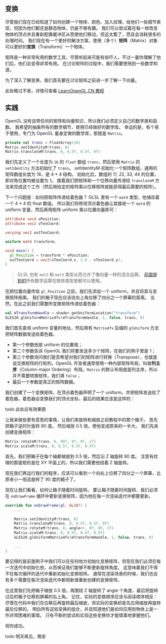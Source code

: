 ## 变换

尽管我们现在已经知道了如何创建一个物体、颜色、加入纹理，给他们一些细节表现，但因为他们都还是静态物体，仍是不够有趣。
我们可以尝试着在每一帧改变物体的顶点并且重新配置缓冲区从而使他们移动，但这太繁了，而且会消耗很多的处理时间。
我们现在有一个更好的解决方案，使用（多个）**矩阵**（Matrix）对象可以更好的**变换**（Transform）一个物体。

矩阵是一种非常有用的数学工具，尽管听起来可能有些吓人，不过一量你理解了他们后，他们会变得非常有用。
在讨论矩阵的过程中，我们需要使用到一些数学知道。

为了深入了解变换，我们首先要在讨论矩阵之前进一步了解一下向量。

此处略过不表，详情可查看 [LearnOpenGL CN 教程](https://learnopengl-cn.github.io/01%20Getting%20started/07%20Transformations/)

## 实践

OpenGL 没有自带任何的矩阵和向量知识，所以我们必须定义自己的数学类和函数。
我希望的抽象所有的数学细节，使用已经做好的数学库。
幸运的是，有个易于使用，专门为 OpenGL 量身定做的数学库，那就是 `Matrix`。

```kotlin
private val trans = FloatArray(16)
Matrix.setIdentityM(trans, 0)
Matrix.translateM(trans, 0, 0.5f, 0.5f, 0f)
```

我们先定义了一个长度为 `16` 的 `float` 数组 `trans`，然后使用 `Matrix` 的 `setIdentity` 方法初始化了 `trans`。
setIdentityM 初始化一个矩阵数组，通用的矩阵数组长度为 16，是 4 * 4 结构。
初始化后，数组的 1*1, 2*2, 3*3, 4*4 的位置，即对角位置均被设置为 1。
接着我们把矩阵和一个位移向量传递给 `translateM` 方法来完成这个工作（然后用给定的矩阵乘以位移矩阵就能获得最后需要的矩阵）。

下一个问题是：如何把矩阵传递给着色器？
GLSL 里有一个 `mat4` 类型，他储存着一个 4 * 4 的 float 数组。
所以我们将修改顶点着色器让其接收一个 `mat4` 的 uniform 变量，然后再用矩阵 uniform 乘以位置向量即可：

```glsl
attribute vec4 vPosition;
attribute vec2 vTexCoord;

varying vec2 outTexCoord;

uniform mat4 transform;

void main() {
  gl_Position = transform * vPosition;
  outTexCoord = vec2(vTexCoord.x, 1.0 - vTexCoord.y);
}
```

> GLSL 也有 `mat2` 和 `mat3` 类型从而允许了像向量一样的混合运算。
> [前面提到的](https://learnopengl-cn.github.io/01%20Getting%20started/07%20Transformations/)所有数学运算在矩阵类型里都可以使用。

在把位置向量传给 `gl_Position` 之前，我们先添加一个 uniform，并且将其与变换矩阵相乘。
我们的箱子现在应该往右上角位移了四分之一个屏幕的距离。
当然，在此之前我们需要所变换矩阵传递给着色器：

```kotlin
val mTransformHandle = shader.getUniformLocation("transform")
GLES20.glUniformMatrix4fv(mTransformHandle, 1, false, trans, 0)
```

我们首先查询 uniform 变量的地址，然后用有 `Matrix4fv` 后缀的 `glUniform` 方法把矩阵数据发送给着色器。

- 第一个参数他是 uniform 的位置值；
- 第二个参数告诉 OpenGL 我们将要发送多少个矩阵，在我们的例子里是 1；
- 第三个参数询问我们是否希望对我们的矩阵进行转换（Transpose），也就是说交换矩阵的行和列。OpenGL 开发者通常使用一种内部矩阵布局，叫做**列主序**（Column-major Ordering）布局。`Matrix` 的默认布局就是列主序，所以并不需要转换矩阵，我们填 `false`；
- 最后一个参数是真正的矩阵数据。

我们创建了一个变换矩阵，在顶点着色器声明了一个 uniform，并把矩阵发送给了着色器，着色器会变换我们的顶点坐标，最后的结果应该是这样的：

todo 此处应有效果图

让我来做些更有意思的事情，让我们来旋转和缩放之前教程中的那个箱子。
首先把箱子逆时针旋转 90 度。
然后缩放 0.5 倍，使他变成原来的一半大。
我们先来创建变换矩阵：

```kotlin
Matrix.rotateM(trans, 0, 90f, 0f, 0f, 1f)
Matrix.scaleM(trans, 0, 0.5f, 0.5f, 0.5f)
```

首先，我们把箱子在每个轴都缩放到 0.5 倍，然后沿 Z 轴旋转 90 度。
注意有纹理的那面矩形是在 XY 平面上的，所以我们需要他绕着 Z 轴旋转。

现在我们再运行我们的程序，应该可以看到一个向右上位移了四分之一个屏幕，比原来小一倍且旋转了 90 度的箱子了。

现在让我们看看，如何让箱子随着时间旋转。
要让箱子随着时间旋转，我们必须在 `onDrawFrame` 循环中更新变换矩阵，因为他在每一次渲染迭代中都要更新。

```kotlin
override fun onDrawFrame(gl: GL10?) {
    ...

    Matrix.setIdentityM(trans, 0)
    Matrix.translateM(trans, 0, 0.5f, 0.5f, 0f)
    Matrix.rotateM(trans, 0, angle++, 0f, 0f, 1f)
    Matrix.scaleM(trans, 0, 0.5f, 0.5f, 0.5f)
    GLES20.glUniformMatrix4fv(mTransformHandle, 1, false, trans, 0)

    ...
}
```

要记得的是前面例子中我们可以在任何地方初始化变换矩阵，但现在我们必须在每一次迭代中初始化他，从而保证我们能够不断更新旋转角度。
这意味着我们不得不在每次循环的迭代中重新初始化变换矩阵。
通常在渲染场景的时候，我们也会有多个需要在每次渲染迭代中都用新值重新创建的变换矩阵。

在这里我们先把箱子缩放 0.5 倍，再围绕 Z 轴旋转了 angle 个角度，最后把旋转过后的箱子位移到屏幕的右上角。
记住，实际的变换顺序应该与阅读顺序相反：
尽管在代码中我们先位移后再旋转最后缩放，但实际的变换却是先应用缩放再旋转最后位移的。
明白所有这些变换的组合，并且知道他们是如何应用到物体上是一件非常困难的事情。
只有不断的尝试和实验这些变换你才能情事地掌握他们。

祝你成功。

todo 明天再见，晚安

